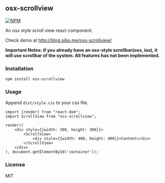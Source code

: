 ## osx-scrollview

[![NPM](https://nodei.co/npm/osx-scrollview.png?downloads=true&downloadRank=true&stars=true)](https://nodei.co/npm/osx-scrollview/)

An osx style scroll view react component.

Check demo at <http://blog.sibo.me/osx-scrollview/>

**Important Notes: if you already have an osx-style scrollbar(osx, ios), it will use scrollbar of the system. All features has not been implemented.**

### Installation

    npm install osx-scrollview

### Usage

Append `dist/style.css` to your css file.

    import {render} from "react-dom";
    import ScrollView from "osx-scrollview";

    render((
        <div style={{width: 300, height: 300}}>
            <ScrollView>
                <div style={{width: 400, height: 400}}>Content</div>
            </ScrollView>
        </div>
    ), document.getElementById('container'));

### License

MIT
